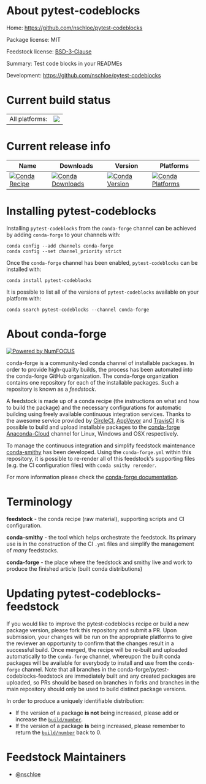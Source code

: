 About pytest-codeblocks
=======================

Home: https://github.com/nschloe/pytest-codeblocks

Package license: MIT

Feedstock license: [BSD-3-Clause](https://github.com/conda-forge/pytest-codeblocks-feedstock/blob/master/LICENSE.txt)

Summary: Test code blocks in your READMEs

Development: https://github.com/nschloe/pytest-codeblocks

Current build status
====================


<table><tr><td>All platforms:</td>
    <td>
      <a href="https://dev.azure.com/conda-forge/feedstock-builds/_build/latest?definitionId=12679&branchName=master">
        <img src="https://dev.azure.com/conda-forge/feedstock-builds/_apis/build/status/pytest-codeblocks-feedstock?branchName=master">
      </a>
    </td>
  </tr>
</table>

Current release info
====================

| Name | Downloads | Version | Platforms |
| --- | --- | --- | --- |
| [![Conda Recipe](https://img.shields.io/badge/recipe-pytest--codeblocks-green.svg)](https://anaconda.org/conda-forge/pytest-codeblocks) | [![Conda Downloads](https://img.shields.io/conda/dn/conda-forge/pytest-codeblocks.svg)](https://anaconda.org/conda-forge/pytest-codeblocks) | [![Conda Version](https://img.shields.io/conda/vn/conda-forge/pytest-codeblocks.svg)](https://anaconda.org/conda-forge/pytest-codeblocks) | [![Conda Platforms](https://img.shields.io/conda/pn/conda-forge/pytest-codeblocks.svg)](https://anaconda.org/conda-forge/pytest-codeblocks) |

Installing pytest-codeblocks
============================

Installing `pytest-codeblocks` from the `conda-forge` channel can be achieved by adding `conda-forge` to your channels with:

```
conda config --add channels conda-forge
conda config --set channel_priority strict
```

Once the `conda-forge` channel has been enabled, `pytest-codeblocks` can be installed with:

```
conda install pytest-codeblocks
```

It is possible to list all of the versions of `pytest-codeblocks` available on your platform with:

```
conda search pytest-codeblocks --channel conda-forge
```


About conda-forge
=================

[![Powered by NumFOCUS](https://img.shields.io/badge/powered%20by-NumFOCUS-orange.svg?style=flat&colorA=E1523D&colorB=007D8A)](http://numfocus.org)

conda-forge is a community-led conda channel of installable packages.
In order to provide high-quality builds, the process has been automated into the
conda-forge GitHub organization. The conda-forge organization contains one repository
for each of the installable packages. Such a repository is known as a *feedstock*.

A feedstock is made up of a conda recipe (the instructions on what and how to build
the package) and the necessary configurations for automatic building using freely
available continuous integration services. Thanks to the awesome service provided by
[CircleCI](https://circleci.com/), [AppVeyor](https://www.appveyor.com/)
and [TravisCI](https://travis-ci.com/) it is possible to build and upload installable
packages to the [conda-forge](https://anaconda.org/conda-forge)
[Anaconda-Cloud](https://anaconda.org/) channel for Linux, Windows and OSX respectively.

To manage the continuous integration and simplify feedstock maintenance
[conda-smithy](https://github.com/conda-forge/conda-smithy) has been developed.
Using the ``conda-forge.yml`` within this repository, it is possible to re-render all of
this feedstock's supporting files (e.g. the CI configuration files) with ``conda smithy rerender``.

For more information please check the [conda-forge documentation](https://conda-forge.org/docs/).

Terminology
===========

**feedstock** - the conda recipe (raw material), supporting scripts and CI configuration.

**conda-smithy** - the tool which helps orchestrate the feedstock.
                   Its primary use is in the construction of the CI ``.yml`` files
                   and simplify the management of *many* feedstocks.

**conda-forge** - the place where the feedstock and smithy live and work to
                  produce the finished article (built conda distributions)


Updating pytest-codeblocks-feedstock
====================================

If you would like to improve the pytest-codeblocks recipe or build a new
package version, please fork this repository and submit a PR. Upon submission,
your changes will be run on the appropriate platforms to give the reviewer an
opportunity to confirm that the changes result in a successful build. Once
merged, the recipe will be re-built and uploaded automatically to the
`conda-forge` channel, whereupon the built conda packages will be available for
everybody to install and use from the `conda-forge` channel.
Note that all branches in the conda-forge/pytest-codeblocks-feedstock are
immediately built and any created packages are uploaded, so PRs should be based
on branches in forks and branches in the main repository should only be used to
build distinct package versions.

In order to produce a uniquely identifiable distribution:
 * If the version of a package **is not** being increased, please add or increase
   the [``build/number``](https://docs.conda.io/projects/conda-build/en/latest/resources/define-metadata.html#build-number-and-string).
 * If the version of a package **is** being increased, please remember to return
   the [``build/number``](https://docs.conda.io/projects/conda-build/en/latest/resources/define-metadata.html#build-number-and-string)
   back to 0.

Feedstock Maintainers
=====================

* [@nschloe](https://github.com/nschloe/)


